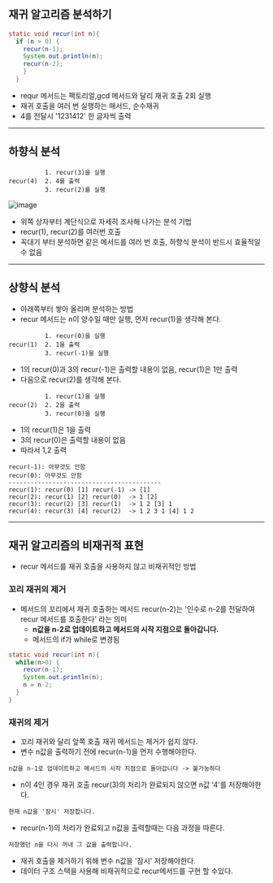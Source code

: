 ## 재귀 알고리즘 분석하기
```java
static void recur(int n){
  if (n > 0) {
    recur(n-1);
    System.out.println(n);
    recur(n-2);
    }
  }
```
- requr 메서드는 팩토리얼,gcd 메서드와 달리 재귀 호출 2회 실행
- 재귀 호출을 여러 번 실행하는 매서드, 순수재귀
- 4를 전달시 '1231412' 한 글자씩 출력   

- - -   
## 하향식 분석
```
          1. recur(3)을 실행
recur(4)  2. 4를 출력
          3. recur(2)를 실행
```
![image](https://github.com/DaeSeokH/myGit/assets/165870683/88204fc2-eed4-41fd-8e77-aa44a6f7ebdc)

- 위쪽 상자부터 계단식으로 자세히 조사해 나가는 분석 기법
- recur(1), recur(2)를 여러번 호출
- 꼭대기 부터 분석하면 같은 메서드를 여러 번 호출, 하향식 분석이 반드시 효율적일 수 없음

- - -   
## 상향식 분석
- 아래쪽부터 쌓아 올리며 분석하는 방법
- recur 메서드는 n이 양수일 때만 실행, 먼저 recur(1)을 생각해 본다.
```
          1. recur(0)을 실행
recur(1)  2. 1을 출력
          3. recur(-1)을 실행
```
- 1의 recur(0)과 3의 recur(-1)은 출력할 내용이 없음, recur(1)은 1만 출력
- 다음으로 recur(2)를 생각해 본다.
```
          1. recur(1)을 실행
recur(2)  2. 2을 출력
          3. recur(0)을 실행
```
- 1의 recur(1)은 1을 출력
- 3의 recur(0)은 출력할 내용이 없음
- 따라서 1,2 출력
```
recur(-1): 아무것도 안함
recur(0): 아무것도 안함
------------------------------------------
recur(1): recur(0) [1] recur(-1) -> [1]
recur(2): recur(1) [2] recur(0)  -> 1 [2]
recur(3): recur(2) [3] recur(1)  -> 1 2 [3] 1
recur(4): recur(3) [4] recur(2)  -> 1 2 3 1 [4] 1 2
```

- - -   
## 재귀 알고리즘의 비재귀적 표현
- recur 메서드를 재귀 호출을 사용하지 않고 비재귀적인 방법
### 꼬리 재귀의 제거
- 메서드의 꼬리에서 재귀 호출하는 메서드 recur(n-2)는 '인수로 n-2를 전달하여 recur 메서드를 호출한다' 라는 의미
  -  **n값을 n-2로 업데이트하고 메서드의 시작 지점으로 돌아갑니다.**
  -  메서드의 if가 while로 변경됨
```java
static void recur(int n){
  while(n>0) {
    recur(n-1);
    System.out.println(n);
    n = n-2;
  }
}
```
### 재귀의 제거
- 꼬리 재귀와 달리 앞쪽 호출 재귀 메서드는 제거가 쉽지 않다.
- 변수 n값을 출력하기 전에 recur(n-1)을 먼저 수행해야한다.
```
n값을 n-1로 업데이트하고 메서드의 시작 지점으로 돌아갑니다 -> 불가능하다
```
-  n이 4인 경우 재귀 호출 recur(3)의 처리가 완료되지 않으면 n값 '4'를 저장해야한다.
```
현재 n값을 '잠시' 저장합니다.
```
- recur(n-1)의 처리가 완료되고 n값을 출력할때는 다음 과정을 따른다.
```
저장했던 n을 다시 꺼내 그 값을 출력합니다.
```
- 재귀 호출을 제거하기 위해 변수 n값을 '잠시' 저장해야한다.
- 데이터 구조 스택을 사용해 비재귀적으로 recur메서드를 구현 할 수있다.
